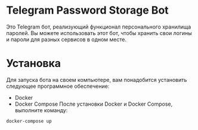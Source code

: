 # Telegram Password Storage Bot
Это Telegram бот, реализующий функционал персонального хранилища паролей. Вы можете использовать этот бот, чтобы хранить свои логины и пароли для разных сервисов в одном месте.

# Установка
Для запуска бота на своем компьютере, вам понадобится установить следующее программное обеспечение:
- Docker
- Docker Compose
После установки Docker и Docker Compose, выполните команду:

```docker-compose up```
